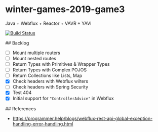 # winter-games-2019-game3

Java + Webflux + Reactor + VAVR + YAVI

[![Build Status](https://travis-ci.org/jabrena/winter-games-2019-game3.svg?branch=master)](https://travis-ci.org/jabrena/winter-games-2019-game3)

## Backlog

- [ ] Mount multiple routers
- [ ] Mount nested routes
- [ ] Return Types with Primitives & Wrapper Types 
- [ ] Return Types with Complex POJOS
- [ ] Return Collections like Lists, Map
- [x] Check headers with Webflux wilters
- [ ] Check headers with Spring Security 
- [x] Test 404
- [x] Initial support for `"ControllerAdvice"` in Webflux

## References

- https://programmer.help/blogs/webflux-rest-api-global-exception-handling-error-handling.html
 